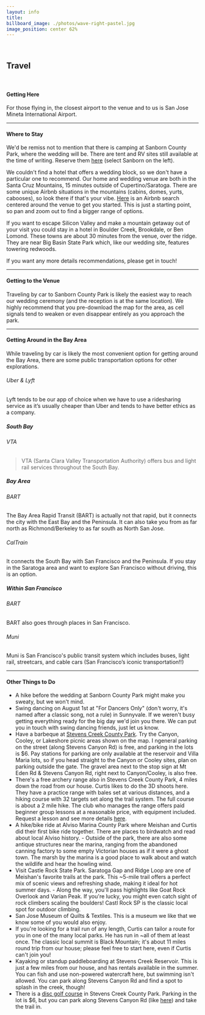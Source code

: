 ```yaml
---
layout: info
title: 
billboard_image: ./photos/wave-right-pastel.jpg
image_position: center 62%
---
```

<br>

## Travel

<br>

#### Getting Here
For those flying in, the closest airport to the venue and to us is San Jose
Mineta International Airport.

---

#### Where to Stay

We'd be remiss not to mention that there is camping at Sanborn County Park,
where the wedding will be. There are tent and RV sites still available at the
time of writing. Reserve them
[here](https://gooutsideandplay.org/reservation/camping/index.asp) (select
Sanborn on the left).

We couldn't find a hotel that offers a wedding block, so we don't have a
particular one to recommend. Our home and wedding venue are both in the Santa
Cruz Mountains, 15 minutes outside of Cupertino/Saratoga. There are some unique
Airbnb situations in the mountains (cabins, domes, yurts, cabooses), so look
there if that's your vibe.
[Here](https://www.airbnb.com/s/Sanborn-County-Park--Saratoga--CA/homes?refinement_paths%5B%5D=%2Fhomes&flexible_trip_lengths%5B%5D=one_week&monthly_start_date=2025-04-01&monthly_length=3&monthly_end_date=2025-07-01&price_filter_input_type=2&channel=EXPLORE&place_id=ChIJcxose6JMjoARhmLeeh9SfpM&acp_id=696cf260-8330-4696-897c-c9fbac36ad8b&date_picker_type=calendar&checkin=2025-08-01&checkout=2025-08-03&source=structured_search_input_header&search_type=user_map_move&query=Sanborn%20County%20Park%2C%20Saratoga%2C%20CA&search_mode=regular_search&price_filter_num_nights=2&ne_lat=37.27212358222919&ne_lng=-122.02451139979303&sw_lat=37.21297902381982&sw_lng=-122.10049323121143&zoom=14.51040736019344&zoom_level=14.51040736019344&search_by_map=true)
is an Airbnb search centered around the venue to get you started. This is just a starting point, so pan and zoom out to find a bigger range of options.

If you want to escape Silicon Valley and make a mountain getaway out of your
visit you could stay in a hotel in Boulder Creek, Brookdale, or Ben Lomond.
These towns are about 30 minutes from the venue, over the ridge. They are near
Big Basin State Park which, like our wedding site, features towering redwoods.

If you want any more details recommendations, please get in touch!

<!-- - Hyatt House San Jose/Cupertino -->
<!-- - Aloft Cupertino -->
<!-- - Maple Tree Inn -->
<!-- - Wild Palms, a JdV by Hyatt Hotel -->
<!-- - The Domain Hotel -->
<!-- - Hampton Inn & Suite Sunnyvale-Sillicon Valley, CA -->
<!-- - Wafer 450 Hotel -->
<!-- - Avatar Hotel Santa Clara, Tapestry Collection by Hilton -->
<!-- - Quality Inn & Suites Silicon Valley -->
<!-- - Best Western University Inn Santa Clara -->

---

#### Getting to the Venue
Traveling by car to Sanborn County Park is likely the easiest way to reach our
wedding ceremony (and the reception is at the same location). We highly
recommend that you pre-download the map for the area, as cell signals tend to
weaken or even disappear entirely as you approach the park.

---

#### Getting Around in the Bay Area
While traveling by car is likely the most convenient option for getting around
the Bay Area, there are some public transportation options for other explorations.
###### Uber & Lyft
Lyft tends to be our app of choice when we have to use a ridesharing service as
it’s usually cheaper than Uber and tends to have better ethics as a company.
##### South Bay
###### VTA
> VTA (Santa Clara Valley Transportation Authority) offers bus and light rail services throughout the South Bay.
##### Bay Area
###### BART
The Bay Area Rapid Transit (BART) is actually not that rapid, but it connects
the city with the East Bay and the Peninsula. It can also take you from as far
north as Richmond/Berkeley to as far south as North San Jose.
###### CalTrain
It connects the South Bay with San Francisco and the Peninsula. If you stay in
the Saratoga area and want to explore San Francisco without driving, this is an
option.
##### Within San Francisco
###### BART
BART also goes through places in San Francisco.
###### Muni
Muni is San Francisco's public transit system which includes buses, light rail,
streetcars, and cable cars (San Francisco’s iconic transportation!!)

---

#### Other Things to Do
- A hike before the wedding at Sanborn County Park might make you sweaty, but
we won't mind.  
- Swing dancing on August 1st at "For Dancers Only" (don't worry, it's named
after a classic song, not a rule) in Sunnyvale. If we weren't busy getting
everything ready for the big day we'd join you there. We can put you in touch
with swing dancing friends, just let us know.  
- Have a barbeque at [Stevens Creek County
Park](https://files.santaclaracounty.gov/exjcpb1516/2024-11/stevens-creek-guide-map.pdf?VersionId=HpyIOm3iVqus5MBsmfeQVn3i0dqcOT1M).
Try the Canyon, Cooley, or Lakeshore picnic areas shown on the map. I ngeneral
parking on the street (along Stevens Canyon Rd) is free, and parking in the
lots is $6. Pay stations for parking are only available at the reservoir and
Villa Maria lots, so if you head straight to the Canyon or Cooley sites, plan
on parking outside the gate. The gravel area next to the stop sign at Mt Eden
Rd & Stevens Canyon Rd, right next to Canyon/Cooley, is also free.
- There's a free archery range also in Stevens Creek County Park, 4 miles down the
road from our house. Curtis likes to do the 3D shoots here. They have a
practice range with bales set at various distances, and a hiking course with 32
targets set along the trail system. The full course is about a 2 mile hike. The
club who manages the range offers paid beginner group lessons at a reasonable
price, with equipment included. Request a lesson and see more details
[here](https://www.bhuarchers.org/).  
- A hike/bike ride at Alviso Marina County Park where Meishan and Curtis did
their first bike ride together. There are places to birdwatch and read about
local Alviso history. - Outside of the park, there are also some antique
structures near the marina, ranging from the abandoned canning factory to some
empty Victorian houses as if it were a ghost town. The marsh by the marina is a
good place to walk about and watch the wildlife and hear the howling wind.  
- Visit Castle Rock State Park. Saratoga Gap and Ridge Loop are one of
Meishan's favorite trails at the park. This ~5-mile trail offers a perfect mix
of scenic views and refreshing shade, making it ideal for hot summer days. -
Along the way, you'll pass highlights like Goat Rock Overlook and Varian Peak.
If you're lucky, you might even catch sight of rock climbers scaling the
boulders! Castl Rock SP is the classic local spot for outdoor climbing.  
- San Jose Museum of Quilts & Textiles. This is a museum we like that we know
some of you would also enjoy.  
- If you're looking for a trail run of any length, Curtis can tailor a route
for you in one of the many local parks. He has run in ~all of them at least
once. The classic local summit is Black Mountain; it's about 11 miles round
trip from our house; please feel free to start here, even if Curtis can't join
you!  
- Kayaking or standup paddleboarding at Stevens Creek Reservoir. This is just a
few miles from our house, and has rentals available in the summer. You can fish
and use non-powered watercraft here, but swimming isn't allowed. You can park
along Stevens Canyon Rd and find a spot to splash in the creek, though!  
- There is a [disc golf
course](https://www.svdgc.org/villa-maria-disc-golf-course) in Stevens Creek
County Park. Parking in the lot is $6, but you can park along Stevens Canyon Rd
(like [here](https://maps.app.goo.gl/gLxGyMbuzxnDZNue6)) and take the trail in.  
